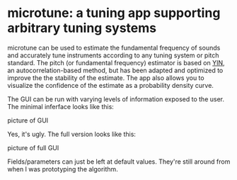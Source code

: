 # microtune: a tuning app supporting arbitrary tuning systems

microtune can be used to estimate the fundamental frequency of sounds and accurately tune instruments according to any tuning system or pitch standard. The pitch (or fundamental frequency) estimator is based on [YIN](https://www.researchgate.net/publication/11367890_YIN_A_fundamental_frequency_estimator_for_speech_and_music), an autocorrelation-based method, but has been adapted and optimized to improve the the stability of the estimate. The app also allows you to visualize the confidence of the estimate as a probability density curve.

The GUI can be run with varying levels of information exposed to the user. The minimal inferface looks like this:

picture of GUI

Yes, it's ugly. The full version looks like this:

picture of full GUI

Fields/parameters can just be left at default values. They're still around from when I was prototyping the algorithm.
